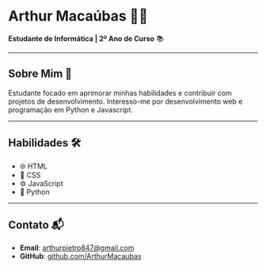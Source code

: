 # Arthur Macaúbas 👨‍💻

**Estudante de Informática | 2º Ano de Curso** 📚

---

## Sobre Mim 🚀

Estudante focado em aprimorar minhas habilidades e contribuir com projetos de desenvolvimento. Interesso-me por desenvolvimento web e programação em Python e Javascript.

---

## Habilidades 🛠️

- 🌐 HTML
- 🎨 CSS
- ⚙️ JavaScript
- 🐍 Python

---

## Contato 📬

- **Email**: arthurpietro847@gmail.com
- **GitHub**: [github.com/ArthurMacaubas](https://github.com/ArthurMacaubas)
